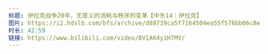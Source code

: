 ```yaml
---
标题: 伊拉克战争20年，无意义的消耗与秩序的变革【中东14｜伊拉克】
图片: https://i2.hdslb.com/bfs/archive/d88739ca5f7164504ea55f576bb66c8e29695ee7.jpg@320w_200h_1c_!web-space-upload-video.webp
时长: 42:59
链接: https://www.bilibili.com/video/BV1A64y1H7MV/
---
```

